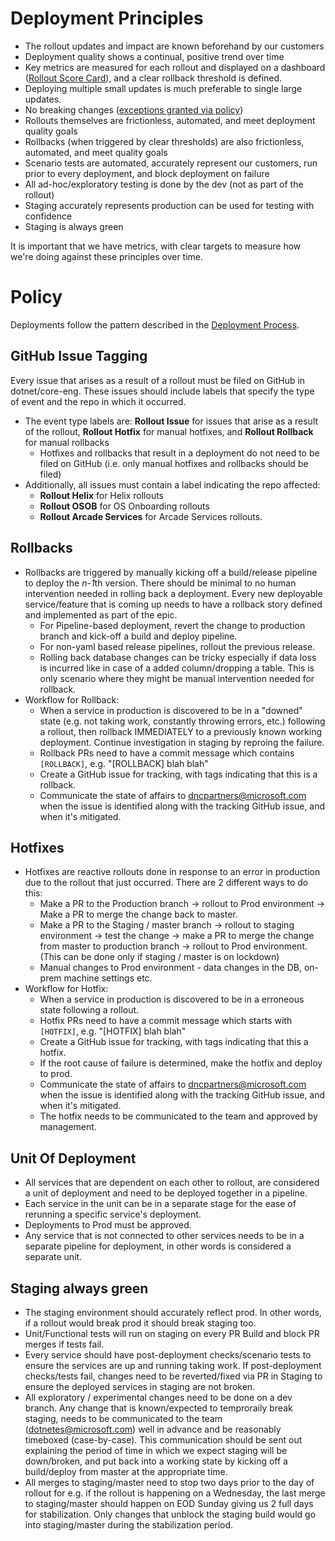 # Deployment Principles

-	The rollout updates and impact are known beforehand by our customers
-   Deployment quality shows a continual, positive trend over time
-	Key metrics are measured for each rollout and displayed on a dashboard ([Rollout Score Card](../Rollout-Scorecards/RolloutScoring.md)), and a clear rollback threshold is defined.
-	Deploying multiple small updates is much preferable to single large updates.
-	No breaking changes ([exceptions granted via policy](https://github.com/dotnet/arcade/blob/master/Documentation/Policy/ChangesPolicy.md))
-	Rollouts themselves are frictionless, automated, and meet deployment quality goals
-   Rollbacks (when triggered by clear thresholds) are also frictionless, automated, and meet quality goals
-	Scenario tests are automated, accurately represent our customers, run prior to every deployment, and block deployment on failure
-	All ad-hoc/exploratory testing is done by the dev (not as part of the rollout)
-	Staging accurately represents production can be used for testing with confidence
-   Staging is always green

It is important that we have metrics, with clear targets to measure how we're doing against these principles over time.

# Policy

Deployments follow the pattern described in the [Deployment Process](../Validation/DeploymentProcess.md).

## GitHub Issue Tagging
Every issue that arises as a result of a rollout must be filed on GitHub in dotnet/core-eng. These issues should include labels that specify the type of event and the repo in which it occurred.

* The event type labels are: **Rollout Issue** for issues that arise as a result of the rollout, **Rollout Hotfix** for manual hotfixes, and **Rollout Rollback** for manual rollbacks
  * Hotfixes and rollbacks that result in a deployment do not need to be filed on GitHub (i.e. only manual hotfixes and rollbacks should be filed)
* Additionally, all issues must contain a label indicating the repo affected:
  * **Rollout Helix** for Helix rollouts
  * **Rollout OSOB** for OS Onboarding rollouts
  * **Rollout Arcade Services** for Arcade Services rollouts.

## Rollbacks
* Rollbacks are triggered by manually kicking off a build/release pipeline to deploy the *n-1*th version. There should be minimal to no human intervention needed in rolling back a deployment. Every new deployable service/feature that is coming up needs to have a rollback story defined and implemented as part of the epic.
    - For Pipeline-based deployment, revert the change to production branch and kick-off a build and deploy pipeline.
    - For non-yaml based release pipelines, rollout the previous release.
    - Rolling back database changes can be tricky especially if data loss is incurred like in case of a added column/dropping a table. This is only scenario where they might be manual intervention needed for rollback.
* Workflow for Rollback:
    - When a service in production is discovered to be in a "downed" state (e.g. not taking work, constantly throwing errors, etc.) following a rollout, then rollback IMMEDIATELY to a previously known working deployment. Continue investigation in staging by reproing the failure.
    - Rollback PRs need to have a commit message which contains `[ROLLBACK]`, e.g. "[ROLLBACK] blah blah"
    - Create a GitHub issue for tracking, with tags indicating that this is a rollback.
    - Communicate the state of affairs to dncpartners@microsoft.com when the issue is identified along with the tracking GitHub issue, and when it's mitigated.

## Hotfixes
* Hotfixes are reactive rollouts done in response to an error in production due to the rollout that just occurred. There are 2 different ways to do this:
    - Make a PR to the Production branch -> rollout to Prod environment -> Make a PR to merge the change back to master.
    - Make a PR to the Staging / master branch -> rollout to staging environment -> test the change -> make a PR to merge the change from master to production branch -> rollout to Prod environment. (This can be done only if staging / master is on lockdown)
    - Manual changes to Prod environment - data changes in the DB, on-prem machine settings etc.
* Workflow for Hotfix:
    - When a service in production is discovered to be in a erroneous state following a rollout.
    - Hotfix PRs need to have a commit message which starts with `[HOTFIX]`, e.g. "[HOTFIX] blah blah"
    - Create a GitHub issue for tracking, with tags indicating that this a hotfix.
    - If the root cause of failure is determined, make the hotfix and deploy to prod.
    - Communicate the state of affairs to dncpartners@microsoft.com when the issue is identified along with the tracking GitHub issue, and when it's mitigated.
    - The hotfix needs to be communicated to the team and approved by management.

## Unit Of Deployment
* All services that are dependent on each other to rollout, are considered a unit of deployment and need to be deployed together in a pipeline.
* Each service in the unit can be in a separate stage for the ease of rerunning a specific service's deployment.
* Deployments to Prod must be approved.
* Any service that is not connected to other services needs to be in a separate pipeline for deployment, in other words is considered a separate unit.

## Staging always green
* The staging environment should accurately reflect prod. In other words, if a rollout would break prod it should break staging too.
* Unit/Functional tests will run on staging on every PR Build and block PR merges if tests fail.
* Every service should have post-deployment checks/scenario tests to ensure the services are up and running taking work. If post-deployment checks/tests fail, changes need to be reverted/fixed via PR in Staging to ensure the deployed services in staging are not broken.
* All exploratory / experimental changes need to be done on a dev branch. Any change that is known/expected to temproraily break staging, needs to be communicated to the team (dotnetes@microsoft.com) well in advance and be reasonably timeboxed (case-by-case). This communication should be sent out explaining the period of time in which we expect staging will be down/broken, and put back into a working state by kicking off a build/deploy from master at the appropriate time.
* All merges to staging/master need to stop two days prior to the day of rollout for e.g. if the rollout is happening on a Wednesday, the last merge to staging/master should happen on EOD Sunday giving us 2 full days for stabilization. Only changes that unblock the staging build would go into staging/master during the stabilization period.

